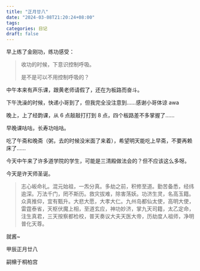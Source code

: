 ```yaml
---
title: "正月廿八"
date: "2024-03-08T21:20:24+08:00"
tags: 
categories: 日记
draft: false
---
```

早上练了金刚功，练功感受：

> 收功的时候，下意识控制呼吸。
> 
> 是不是可以不用控制呼吸的？

中午本来有声乐课，跟黄老师请假了，还在为板路而奋斗。

下午洗澡的时候，快递小哥到了，但我完全没注意到……感谢小哥体谅 awa

晚上，上了经韵课，从 6 点敲敲打打到 8 点，四个板路差不多掌握了……

早晚课咕咕，长寿功咕咕。

吃了午斋和晚斋（粥，去的时候没米面了来着），希望明天能吃上早斋，不要再赖床了……

今天中午来了许多道学院的学生，可能是三清殿做法会的？但不应该这么多呀。

今天是许天师圣诞。

> 志心皈命礼。混元始祖，一炁分真。多劫之前，积修至道。勤苦备悉，经纬逾深。万法千门，罔不斯历。救灾拔难，除害荡妖。功济生灵，名高玉籍。众真推仰，宜有甄升。大悲大愿，大孝大仁。九州岛都仙太使，高明大使，雷霆泰省，天枢伏魔上相，至道玄应，神功妙济，掌九天司籍，太乙定命，注生真君，三天按察都检校，普天奏议大夫天医大帝，历劫度人祖师，净明普化天尊。

就酱~

甲辰正月廿八

嗣檙于桐柏宫